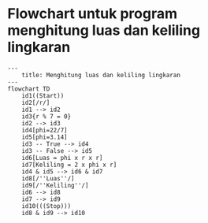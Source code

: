 # Flowchart untuk program menghitung luas dan keliling lingkaran

```mermaid
---
    title: Menghitung luas dan keliling lingkaran
---
flowchart TD
    id1((Start))
    id2[/r/]
    id1 --> id2
    id3{r % 7 = 0}
    id2 --> id3
    id4[phi=22/7]
    id5[phi=3.14]
    id3 -- True --> id4
    id3 -- False --> id5
    id6[Luas = phi x r x r]
    id7[Keliling = 2 x phi x r]
    id4 & id5 --> id6 & id7
    id8[/''Luas''/]
    id9[/''Keliling''/]
    id6 --> id8
    id7 --> id9
    id10(((Stop)))
    id8 & id9 --> id10
```